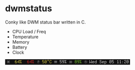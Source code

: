 dwmstatus
=========

Conky like DWM status bar written in C.

- CPU Load / Freq
- Temperature
- Memory
- Battery
- Clock

![DWM Bar](dwmstatus.png)

